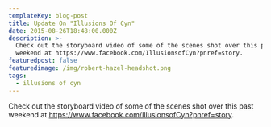 ```yaml
---
templateKey: blog-post
title: Update On "Illusions Of Cyn"
date: 2015-08-26T18:48:00.000Z
description: >-
  Check out the storyboard video of some of the scenes shot over this past
  weekend at https://www.facebook.com/IllusionsofCyn?pnref=story.
featuredpost: false
featuredimage: /img/robert-hazel-headshot.png
tags:
  - illusions of cyn
---
```

Check out the storyboard video of some of the scenes shot over this past weekend at <https://www.facebook.com/IllusionsofCyn?pnref=story>.
